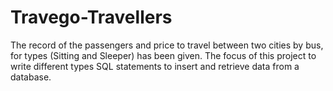 # Travego-Travellers
The record of the passengers and price to travel  between two cities by bus, for types (Sitting and  Sleeper) has been given. The focus of this project to  write different types SQL statements to insert and  retrieve data from a database.
